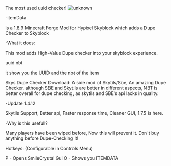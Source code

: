 The most used uuid checker!
![unknown](https://user-images.githubusercontent.com/116639375/198006274-7b03bdc9-47c2-4632-9f63-34cee7ca042c.png)


-itemData

is a 1.8.9 Minecraft Forge Mod for Hypixel Skyblock which adds a Dupe Checker to Skyblock

-What it does:

This mod adds High-Value Dupe checker into your skyblock experience.

uuid nbt

it show you the UUID and the nbt of the item

Skys Dupe Checker Download: A side mod of Skytils/Sbe, An amazing Dupe Checker. although SBE and Skytils are better in different aspects, NBT is better overall for dupe checking, as skytils and SBE's api lacks in quality.

-Update 1.4.12

Skytils Support, Better api, Faster response time, Cleaner GUI, 1.7.5 is here.

-Why is this usefull?

Many players have been wiped before, Now this will prevent it. Don't buy anything before Dupe-Checking it!

Hotkeys: (Configurable in Controls Menu)

P - Opens SmileCrystal Gui O - Shows you ITEMDATA
